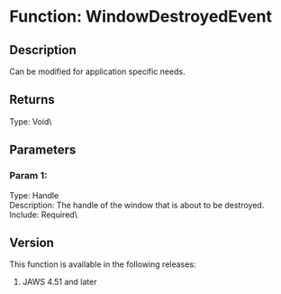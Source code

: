 # Function: WindowDestroyedEvent

## Description

Can be modified for application specific needs.

## Returns

Type: Void\

## Parameters

### Param 1:

Type: Handle\
Description: The handle of the window that is about to be destroyed.\
Include: Required\

## Version

This function is available in the following releases:

1.  JAWS 4.51 and later
